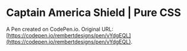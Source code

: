 # Captain America Shield | Pure CSS

A Pen created on CodePen.io. Original URL: [https://codepen.io/rembertdesigns/pen/vYdgEQL](https://codepen.io/rembertdesigns/pen/vYdgEQL).

